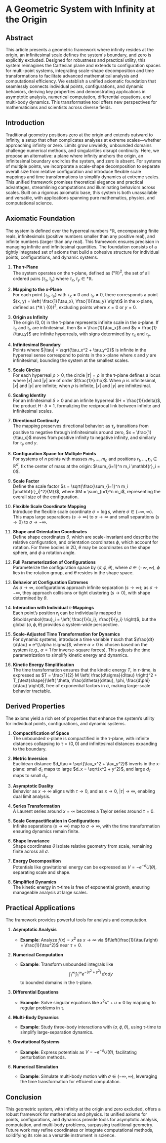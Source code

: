 # A Geometric System with Infinity at the Origin

## Abstract
This article presents a geometric framework where infinity resides at the origin, an infinitesimal scale defines the system's boundary, and zero is explicitly excluded. Designed for robustness and practical utility, this system reimagines the Cartesian plane and extends to configuration spaces for multi-point systems, integrating scale-shape decomposition and time transformations to facilitate advanced mathematical analysis and computational efficiency. We establish a unified axiomatic foundation that seamlessly connects individual points, configurations, and dynamic behaviors, deriving key properties and demonstrating applications in asymptotic analysis, numerical computation, differential equations, and multi-body dynamics. This transformative tool offers new perspectives for mathematicians and scientists across diverse fields.

## Introduction
Traditional geometry positions zero at the origin and extends outward to infinity, a setup that often complicates analyses at extreme scales—whether approaching infinity or zero. Limits grow unwieldy, unbounded domains challenge numerical methods, and singularities disrupt continuity. Here, we propose an alternative: a plane where infinity anchors the origin, an infinitesimal boundary encircles the system, and zero is absent. For systems of multiple points, we incorporate a scale-shape decomposition to separate overall size from relative configuration and introduce flexible scale mappings and time transformations to simplify dynamics at extreme scales. This unified framework promises theoretical elegance and practical advantages, streamlining computations and illuminating behaviors across scales. Built on a rigorous axiomatic base, this system is both unassailable and versatile, with applications spanning pure mathematics, physics, and computational science.

## Axiomatic Foundation
The system is defined over the hyperreal numbers $*\mathbb{R}$, encompassing finite reals, infinitesimals (positive numbers smaller than any positive real), and infinite numbers (larger than any real). This framework ensures precision in managing infinite and infinitesimal quantities. The foundation consists of a tightly integrated set of axioms that build a cohesive structure for individual points, configurations, and dynamic systems.

1. **The τ-Plane**  
   The system operates on the τ-plane, defined as $(*\mathbb{R})^2$, the set of all ordered pairs $(\tau_x, \tau_y)$ where $\tau_x, \tau_y \in *\mathbb{R}$.

2. **Mapping to the x-Plane**  
   For each point $(\tau_x, \tau_y)$ with $\tau_x \neq 0$ and $\tau_y \neq 0$, there corresponds a point $(x, y) = \left( \frac{1}{\tau_x}, \frac{1}{\tau_y} \right)$ in the x-plane, defined as $(*\mathbb{R} \setminus \{0\})^2$, excluding points where $x = 0$ or $y = 0$.

3. **Origin as Infinity**  
   The origin $(0,0)$ in the τ-plane represents infinite scale in the x-plane. If $\tau_x$ and $\tau_y$ are infinitesimal, then $x = \frac{1}{\tau_x}$ and $y = \frac{1}{\tau_y}$ are infinite hyperreals, with signs determined by $\tau_x$ and $\tau_y$.

4. **Infinitesimal Boundary**  
   Points where $|\tau| = \sqrt{\tau_x^2 + \tau_y^2}$ is infinite in the hyperreal sense correspond to points in the x-plane where $x$ and $y$ are infinitesimal, bounding the system at the smallest scales.

5. **Scale Circles**  
   For each hyperreal $\rho > 0$, the circle $|\tau| = \rho$ in the τ-plane defines a locus where $|x|$ and $|y|$ are of order $\frac{1}{\rho}$. When $\rho$ is infinitesimal, $|x|$ and $|y|$ are infinite; when $\rho$ is infinite, $|x|$ and $|y|$ are infinitesimal.

6. **Scaling Identity**  
   For an infinitesimal $\delta > 0$ and an infinite hyperreal $H = \frac{1}{\delta}$, the product $H \cdot \delta = 1$, formalizing the reciprocal link between infinite and infinitesimal scales.

7. **Directional Continuity**  
   The mapping preserves directional behavior: as $\tau_x$ transitions from positive to negative through infinitesimals around zero, $x = \frac{1}{\tau_x}$ moves from positive infinity to negative infinity, and similarly for $\tau_y$ and $y$.

8. **Configuration Space for Multiple Points**  
   For systems of $n$ points with masses $m_1, \dots, m_n$ and positions ${r}_1, \dots, \mathbf{r}_n \in \mathbb{R}^d$, fix the center of mass at the origin: $\sum_{i=1}^n m_i \mathbf{r}_i = 0$.

9. **Scale Factor**  
   Define the scale factor $s = \sqrt{\frac{\sum_{i=1}^n m_i |\mathbf{r}_i|^2}{M}}$, where $M = \sum_{i=1}^n m_i$, representing the overall size of the configuration.

10. **Flexible Scale Coordinate Mapping**  
    Introduce the flexible scale coordinate $\sigma = \log s$, where $\sigma \in (-\infty, \infty)$. This maps large separations ($s \to \infty$) to $\sigma \to \infty$ and small separations ($s \to 0$) to $\sigma \to -\infty$.

11. **Shape and Orientation Coordinates**  
    Define shape coordinates $\theta$, which are scale-invariant and describe the relative configuration, and orientation coordinates $\phi$, which account for rotation. For three bodies in 2D, $\theta$ may be coordinates on the shape sphere, and $\phi$ a rotation angle.

12. **Full Parameterization of Configurations**  
    Parameterize the configuration space by $(\sigma, \phi, \theta)$, where $\sigma \in (-\infty, \infty)$, $\phi$ lies in the rotation group, and $\theta$ resides in the shape space.

13. **Behavior at Configuration Extremes**  
    As $\sigma \to \infty$, configurations approach infinite separation ($s \to \infty$); as $\sigma \to -\infty$, they approach collisions or tight clustering ($s \to 0$), with shape determined by $\theta$.

14. **Interaction with Individual τ-Mappings**  
    Each point’s position $\mathbf{r}_i$ can be individually mapped to $\boldsymbol{\tau}_i = \left( \frac{1}{x_i}, \frac{1}{y_i} \right)$, but the global $(\sigma, \phi, \theta)$ provides a system-wide perspective.

15. **Scale-Adjusted Time Transformation for Dynamics**  
    For dynamic systems, introduce a time variable $\tau$ such that $\frac{dt}{d\tau} = e^{\alpha \sigma}$, where $\alpha > 0$ is chosen based on the system (e.g., $\alpha = 1$ for inverse-square forces). This adjusts the time parametrization to simplify kinetic energy and dynamics.

16. **Kinetic Energy Simplification**  
    The time transformation ensures that the kinetic energy $T$, in $\tau$-time, is expressed as $T = \frac{1}{2} M \left( \frac{d\sigma}{d\tau} \right)^2 + T_{\text{shape}}\left( \theta, \frac{d\theta}{d\tau}, \phi, \frac{d\phi}{d\tau} \right)$, free of exponential factors in $\sigma$, making large-scale behavior tractable.

## Derived Properties
The axioms yield a rich set of properties that enhance the system’s utility for individual points, configurations, and dynamic systems.

1. **Compactification of Space**  
   The unbounded x-plane is compactified in the τ-plane, with infinite distances collapsing to $\tau = (0,0)$ and infinitesimal distances expanding to the boundary.

2. **Metric Inversion**  
   Euclidean distance $d_\tau = \sqrt{\tau_x^2 + \tau_y^2}$ inverts in the x-plane: small $d_\tau$ maps to large $d_x = \sqrt{x^2 + y^2}$, and large $d_\tau$ maps to small $d_x$.

3. **Asymptotic Duality**  
   Behavior as $x \to \infty$ aligns with $\tau \to 0$, and as $x \to 0$, $|\tau| \to \infty$, enabling dual limit analysis.

4. **Series Transformation**  
   A Laurent series around $x = \infty$ becomes a Taylor series around $\tau = 0$.

5. **Scale Compactification in Configurations**  
   Infinite separations ($s \to \infty$) map to $\sigma \to \infty$, with the time transformation ensuring dynamics remain finite.

6. **Shape Invariance**  
   Shape coordinates $\theta$ isolate relative geometry from scale, remaining finite across all $\sigma$.

7. **Energy Decomposition**  
   Potentials like gravitational energy can be expressed as $V = -e^{-\sigma} U(\theta)$, separating scale and shape.

8. **Simplified Dynamics**  
   The kinetic energy in $\tau$-time is free of exponential growth, ensuring manageable analysis at large scales.

## Practical Applications
The framework provides powerful tools for analysis and computation.

1. **Asymptotic Analysis**  
   - **Example**: Analyze $f(x) = x^2$ as $x \to \infty$ via $f\left(\frac{1}{\tau}\right) = \frac{1}{\tau^2}$ near $\tau = 0$.

2. **Numerical Computation**  
   - **Example**: Transform unbounded integrals like $$ \int_1^\infty \int_1^\infty e^{-(x^2 + y^2)} \, dx \, dy $$ to bounded domains in the τ-plane.

3. **Differential Equations**  
   - **Example**: Solve singular equations like $x^2 u'' + u = 0$ by mapping to regular problems in τ.

4. **Multi-Body Dynamics**  
   - **Example**: Study three-body interactions with $(\sigma, \phi, \theta)$, using $\tau$-time to simplify large-separation dynamics.

5. **Gravitational Systems**  
   - **Example**: Express potentials as $V = -e^{-\sigma} U(\theta)$, facilitating perturbation methods.

6. **Numerical Simulation**  
   - **Example**: Simulate multi-body motion with $\sigma \in (-\infty, \infty)$, leveraging the time transformation for efficient computation.

## Conclusion
This geometric system, with infinity at the origin and zero excluded, offers a robust framework for mathematics and physics. Its unified axioms for points, configurations, and dynamics provide tools for asymptotic analysis, computation, and multi-body problems, surpassing traditional geometry. Future work may refine coordinates or integrate computational methods, solidifying its role as a versatile instrument in science.
